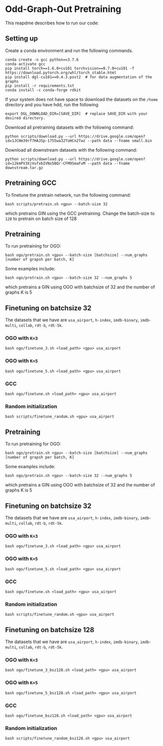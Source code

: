 # Odd-Graph-Out Pretraining

This reapdme describes how to run our code:

## Setting up

Create a conda environment and run the following commands.

```
conda create -n gcc python==3.7.6
conda activate gcc
pip install torch==1.6.0+cu101 torchvision==0.7.0+cu101 -f https://download.pytorch.org/whl/torch_stable.html  
pip install dgl-cu101==0.4.3.post2  # for data augmentation of the graphs
pip install -r requirements.txt
conda install -c conda-forge rdkit
``` 

If your system does not have space to download the datasets on the `/home` directory and you have hdd, run the following
```
export DGL_DOWNLOAD_DIR=[SAVE_DIR]  # replace SAVE_DIR with your desired directory.
```

Download all pretraining datasets with the following command:
```
python scripts/download.py --url https://drive.google.com/open?id=1JCHm39rf7HAJSp-1755wa32ToHCn2Twz --path data --fname small.bin
```

Download all downstream datasets with the following command:
```
python scripts/download.py --url https://drive.google.com/open?id=12kmPV3XjVufxbIVNx5BQr-CFM9SmaFvM --path data --fname downstream.tar.gz
```

## Pretraining GCC

To finetune the pretrain network, run the following command:
```
bash scripts/pretrain.sh <gpu> --batch-size 32
```
which pretrains GIN using the GCC pretraining. Change the batch-size to `128` to pretrain on batch size of 128

## Pretraining

To run pretraining for OGO:
```
bash ogo/pretrain.sh <gpu> --batch-size [batchsize] --num_graphs [number of grapsh per batch, K]
```
Some examples include:
```
bash ogo/pretrain.sh <gpu> --batch-size 32 --num_graphs 5
```
which pretrains a GIN using OGO with batchsize of 32 and the number of graphs K is 5

## Finetuning on batchsize 32

The datasets that we have are `usa_airport`, `h-index`, `imdb-binary`, `imdb-multi`, `collab`, `rdt-b`, `rdt-5k`. 

### OGO with `K=3`

```
bash ogo/finetune_3.sh <load_path> <gpu> usa_airport
```

### OGO with `K=5`

```
bash ogo/finetune_5.sh <load_path> <gpu> usa_airport
```

### GCC

```
bash ogo/finetune.sh <load_path> <gpu> usa_airport
```

### Random initialization

```
bash scripts/finetune_random.sh <gpu> usa_airport
```

## Pretraining  

To run pretraining for OGO:
```
bash ogo/pretrain.sh <gpu> --batch-size [batchsize] --num_graphs [number of grapsh per batch, K]
```
Some examples include:
```
bash ogo/pretrain.sh <gpu> --batch-size 32 --num_graphs 5
```
which pretrains a GIN using OGO with batchsize of 32 and the number of graphs K is 5

## Finetuning on batchsize 32

The datasets that we have are `usa_airport`, `h-index`, `imdb-binary`, `imdb-multi`, `collab`, `rdt-b`, `rdt-5k`. 

### OGO with `K=3`

```
bash ogo/finetune_3.sh <load_path> <gpu> usa_airport
```

### OGO with `K=5`

```
bash ogo/finetune_5.sh <load_path> <gpu> usa_airport
```

### GCC

```
bash ogo/finetune.sh <load_path> <gpu> usa_airport
```

### Random initialization

```
bash scripts/finetune_random.sh <gpu> usa_airport
```

## Finetuning on batchsize 128

The datasets that we have are `usa_airport`, `h-index`, `imdb-binary`, `imdb-multi`, `collab`, `rdt-b`, `rdt-5k`. 

### OGO with `K=3`

```
bash ogo/finetune_3_bsz128.sh <load_path> <gpu> usa_airport
```

### OGO with `K=5`

```
bash ogo/finetune_5_bsz128.sh <load_path> <gpu> usa_airport
```

### GCC

```
bash ogo/finetune_bsz128.sh <load_path> <gpu> usa_airport
```

### Random initialization

```
bash scripts/finetune_random_bsz128.sh <gpu> usa_airport
```
